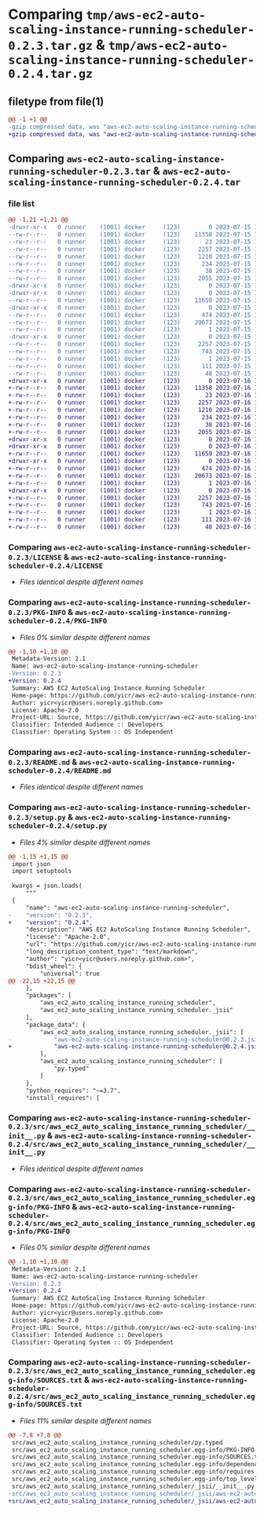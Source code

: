 # Comparing `tmp/aws-ec2-auto-scaling-instance-running-scheduler-0.2.3.tar.gz` & `tmp/aws-ec2-auto-scaling-instance-running-scheduler-0.2.4.tar.gz`

## filetype from file(1)

```diff
@@ -1 +1 @@
-gzip compressed data, was "aws-ec2-auto-scaling-instance-running-scheduler-0.2.3.tar", last modified: Sat Jul 15 19:16:53 2023, max compression
+gzip compressed data, was "aws-ec2-auto-scaling-instance-running-scheduler-0.2.4.tar", last modified: Sun Jul 16 19:18:47 2023, max compression
```

## Comparing `aws-ec2-auto-scaling-instance-running-scheduler-0.2.3.tar` & `aws-ec2-auto-scaling-instance-running-scheduler-0.2.4.tar`

### file list

```diff
@@ -1,21 +1,21 @@
-drwxr-xr-x   0 runner    (1001) docker     (123)        0 2023-07-15 19:16:53.085128 aws-ec2-auto-scaling-instance-running-scheduler-0.2.3/
--rw-r--r--   0 runner    (1001) docker     (123)    11358 2023-07-15 19:16:38.000000 aws-ec2-auto-scaling-instance-running-scheduler-0.2.3/LICENSE
--rw-r--r--   0 runner    (1001) docker     (123)       23 2023-07-15 19:16:38.000000 aws-ec2-auto-scaling-instance-running-scheduler-0.2.3/MANIFEST.in
--rw-r--r--   0 runner    (1001) docker     (123)     2257 2023-07-15 19:16:53.081128 aws-ec2-auto-scaling-instance-running-scheduler-0.2.3/PKG-INFO
--rw-r--r--   0 runner    (1001) docker     (123)     1210 2023-07-15 19:16:38.000000 aws-ec2-auto-scaling-instance-running-scheduler-0.2.3/README.md
--rw-r--r--   0 runner    (1001) docker     (123)      234 2023-07-15 19:16:38.000000 aws-ec2-auto-scaling-instance-running-scheduler-0.2.3/pyproject.toml
--rw-r--r--   0 runner    (1001) docker     (123)       38 2023-07-15 19:16:53.085128 aws-ec2-auto-scaling-instance-running-scheduler-0.2.3/setup.cfg
--rw-r--r--   0 runner    (1001) docker     (123)     2055 2023-07-15 19:16:38.000000 aws-ec2-auto-scaling-instance-running-scheduler-0.2.3/setup.py
-drwxr-xr-x   0 runner    (1001) docker     (123)        0 2023-07-15 19:16:53.081128 aws-ec2-auto-scaling-instance-running-scheduler-0.2.3/src/
-drwxr-xr-x   0 runner    (1001) docker     (123)        0 2023-07-15 19:16:53.081128 aws-ec2-auto-scaling-instance-running-scheduler-0.2.3/src/aws_ec2_auto_scaling_instance_running_scheduler/
--rw-r--r--   0 runner    (1001) docker     (123)    11659 2023-07-15 19:16:38.000000 aws-ec2-auto-scaling-instance-running-scheduler-0.2.3/src/aws_ec2_auto_scaling_instance_running_scheduler/__init__.py
-drwxr-xr-x   0 runner    (1001) docker     (123)        0 2023-07-15 19:16:53.081128 aws-ec2-auto-scaling-instance-running-scheduler-0.2.3/src/aws_ec2_auto_scaling_instance_running_scheduler/_jsii/
--rw-r--r--   0 runner    (1001) docker     (123)      474 2023-07-15 19:16:38.000000 aws-ec2-auto-scaling-instance-running-scheduler-0.2.3/src/aws_ec2_auto_scaling_instance_running_scheduler/_jsii/__init__.py
--rw-r--r--   0 runner    (1001) docker     (123)    20673 2023-07-15 19:16:38.000000 aws-ec2-auto-scaling-instance-running-scheduler-0.2.3/src/aws_ec2_auto_scaling_instance_running_scheduler/_jsii/aws-ec2-auto-scaling-instance-running-scheduler@0.2.3.jsii.tgz
--rw-r--r--   0 runner    (1001) docker     (123)        1 2023-07-15 19:16:38.000000 aws-ec2-auto-scaling-instance-running-scheduler-0.2.3/src/aws_ec2_auto_scaling_instance_running_scheduler/py.typed
-drwxr-xr-x   0 runner    (1001) docker     (123)        0 2023-07-15 19:16:53.081128 aws-ec2-auto-scaling-instance-running-scheduler-0.2.3/src/aws_ec2_auto_scaling_instance_running_scheduler.egg-info/
--rw-r--r--   0 runner    (1001) docker     (123)     2257 2023-07-15 19:16:53.000000 aws-ec2-auto-scaling-instance-running-scheduler-0.2.3/src/aws_ec2_auto_scaling_instance_running_scheduler.egg-info/PKG-INFO
--rw-r--r--   0 runner    (1001) docker     (123)      743 2023-07-15 19:16:53.000000 aws-ec2-auto-scaling-instance-running-scheduler-0.2.3/src/aws_ec2_auto_scaling_instance_running_scheduler.egg-info/SOURCES.txt
--rw-r--r--   0 runner    (1001) docker     (123)        1 2023-07-15 19:16:53.000000 aws-ec2-auto-scaling-instance-running-scheduler-0.2.3/src/aws_ec2_auto_scaling_instance_running_scheduler.egg-info/dependency_links.txt
--rw-r--r--   0 runner    (1001) docker     (123)      111 2023-07-15 19:16:53.000000 aws-ec2-auto-scaling-instance-running-scheduler-0.2.3/src/aws_ec2_auto_scaling_instance_running_scheduler.egg-info/requires.txt
--rw-r--r--   0 runner    (1001) docker     (123)       48 2023-07-15 19:16:53.000000 aws-ec2-auto-scaling-instance-running-scheduler-0.2.3/src/aws_ec2_auto_scaling_instance_running_scheduler.egg-info/top_level.txt
+drwxr-xr-x   0 runner    (1001) docker     (123)        0 2023-07-16 19:18:47.283782 aws-ec2-auto-scaling-instance-running-scheduler-0.2.4/
+-rw-r--r--   0 runner    (1001) docker     (123)    11358 2023-07-16 19:18:35.000000 aws-ec2-auto-scaling-instance-running-scheduler-0.2.4/LICENSE
+-rw-r--r--   0 runner    (1001) docker     (123)       23 2023-07-16 19:18:35.000000 aws-ec2-auto-scaling-instance-running-scheduler-0.2.4/MANIFEST.in
+-rw-r--r--   0 runner    (1001) docker     (123)     2257 2023-07-16 19:18:47.283782 aws-ec2-auto-scaling-instance-running-scheduler-0.2.4/PKG-INFO
+-rw-r--r--   0 runner    (1001) docker     (123)     1210 2023-07-16 19:18:35.000000 aws-ec2-auto-scaling-instance-running-scheduler-0.2.4/README.md
+-rw-r--r--   0 runner    (1001) docker     (123)      234 2023-07-16 19:18:35.000000 aws-ec2-auto-scaling-instance-running-scheduler-0.2.4/pyproject.toml
+-rw-r--r--   0 runner    (1001) docker     (123)       38 2023-07-16 19:18:47.283782 aws-ec2-auto-scaling-instance-running-scheduler-0.2.4/setup.cfg
+-rw-r--r--   0 runner    (1001) docker     (123)     2055 2023-07-16 19:18:35.000000 aws-ec2-auto-scaling-instance-running-scheduler-0.2.4/setup.py
+drwxr-xr-x   0 runner    (1001) docker     (123)        0 2023-07-16 19:18:47.279781 aws-ec2-auto-scaling-instance-running-scheduler-0.2.4/src/
+drwxr-xr-x   0 runner    (1001) docker     (123)        0 2023-07-16 19:18:47.279781 aws-ec2-auto-scaling-instance-running-scheduler-0.2.4/src/aws_ec2_auto_scaling_instance_running_scheduler/
+-rw-r--r--   0 runner    (1001) docker     (123)    11659 2023-07-16 19:18:35.000000 aws-ec2-auto-scaling-instance-running-scheduler-0.2.4/src/aws_ec2_auto_scaling_instance_running_scheduler/__init__.py
+drwxr-xr-x   0 runner    (1001) docker     (123)        0 2023-07-16 19:18:47.283782 aws-ec2-auto-scaling-instance-running-scheduler-0.2.4/src/aws_ec2_auto_scaling_instance_running_scheduler/_jsii/
+-rw-r--r--   0 runner    (1001) docker     (123)      474 2023-07-16 19:18:35.000000 aws-ec2-auto-scaling-instance-running-scheduler-0.2.4/src/aws_ec2_auto_scaling_instance_running_scheduler/_jsii/__init__.py
+-rw-r--r--   0 runner    (1001) docker     (123)    20673 2023-07-16 19:18:35.000000 aws-ec2-auto-scaling-instance-running-scheduler-0.2.4/src/aws_ec2_auto_scaling_instance_running_scheduler/_jsii/aws-ec2-auto-scaling-instance-running-scheduler@0.2.4.jsii.tgz
+-rw-r--r--   0 runner    (1001) docker     (123)        1 2023-07-16 19:18:35.000000 aws-ec2-auto-scaling-instance-running-scheduler-0.2.4/src/aws_ec2_auto_scaling_instance_running_scheduler/py.typed
+drwxr-xr-x   0 runner    (1001) docker     (123)        0 2023-07-16 19:18:47.283782 aws-ec2-auto-scaling-instance-running-scheduler-0.2.4/src/aws_ec2_auto_scaling_instance_running_scheduler.egg-info/
+-rw-r--r--   0 runner    (1001) docker     (123)     2257 2023-07-16 19:18:47.000000 aws-ec2-auto-scaling-instance-running-scheduler-0.2.4/src/aws_ec2_auto_scaling_instance_running_scheduler.egg-info/PKG-INFO
+-rw-r--r--   0 runner    (1001) docker     (123)      743 2023-07-16 19:18:47.000000 aws-ec2-auto-scaling-instance-running-scheduler-0.2.4/src/aws_ec2_auto_scaling_instance_running_scheduler.egg-info/SOURCES.txt
+-rw-r--r--   0 runner    (1001) docker     (123)        1 2023-07-16 19:18:47.000000 aws-ec2-auto-scaling-instance-running-scheduler-0.2.4/src/aws_ec2_auto_scaling_instance_running_scheduler.egg-info/dependency_links.txt
+-rw-r--r--   0 runner    (1001) docker     (123)      111 2023-07-16 19:18:47.000000 aws-ec2-auto-scaling-instance-running-scheduler-0.2.4/src/aws_ec2_auto_scaling_instance_running_scheduler.egg-info/requires.txt
+-rw-r--r--   0 runner    (1001) docker     (123)       48 2023-07-16 19:18:47.000000 aws-ec2-auto-scaling-instance-running-scheduler-0.2.4/src/aws_ec2_auto_scaling_instance_running_scheduler.egg-info/top_level.txt
```

### Comparing `aws-ec2-auto-scaling-instance-running-scheduler-0.2.3/LICENSE` & `aws-ec2-auto-scaling-instance-running-scheduler-0.2.4/LICENSE`

 * *Files identical despite different names*

### Comparing `aws-ec2-auto-scaling-instance-running-scheduler-0.2.3/PKG-INFO` & `aws-ec2-auto-scaling-instance-running-scheduler-0.2.4/PKG-INFO`

 * *Files 0% similar despite different names*

```diff
@@ -1,10 +1,10 @@
 Metadata-Version: 2.1
 Name: aws-ec2-auto-scaling-instance-running-scheduler
-Version: 0.2.3
+Version: 0.2.4
 Summary: AWS EC2 AutoScaling Instance Running Scheduler
 Home-page: https://github.com/yicr/aws-ec2-auto-scaling-instance-running-scheduler.git
 Author: yicr<yicr@users.noreply.github.com>
 License: Apache-2.0
 Project-URL: Source, https://github.com/yicr/aws-ec2-auto-scaling-instance-running-scheduler.git
 Classifier: Intended Audience :: Developers
 Classifier: Operating System :: OS Independent
```

### Comparing `aws-ec2-auto-scaling-instance-running-scheduler-0.2.3/README.md` & `aws-ec2-auto-scaling-instance-running-scheduler-0.2.4/README.md`

 * *Files identical despite different names*

### Comparing `aws-ec2-auto-scaling-instance-running-scheduler-0.2.3/setup.py` & `aws-ec2-auto-scaling-instance-running-scheduler-0.2.4/setup.py`

 * *Files 4% similar despite different names*

```diff
@@ -1,15 +1,15 @@
 import json
 import setuptools
 
 kwargs = json.loads(
     """
 {
     "name": "aws-ec2-auto-scaling-instance-running-scheduler",
-    "version": "0.2.3",
+    "version": "0.2.4",
     "description": "AWS EC2 AutoScaling Instance Running Scheduler",
     "license": "Apache-2.0",
     "url": "https://github.com/yicr/aws-ec2-auto-scaling-instance-running-scheduler.git",
     "long_description_content_type": "text/markdown",
     "author": "yicr<yicr@users.noreply.github.com>",
     "bdist_wheel": {
         "universal": true
@@ -22,15 +22,15 @@
     },
     "packages": [
         "aws_ec2_auto_scaling_instance_running_scheduler",
         "aws_ec2_auto_scaling_instance_running_scheduler._jsii"
     ],
     "package_data": {
         "aws_ec2_auto_scaling_instance_running_scheduler._jsii": [
-            "aws-ec2-auto-scaling-instance-running-scheduler@0.2.3.jsii.tgz"
+            "aws-ec2-auto-scaling-instance-running-scheduler@0.2.4.jsii.tgz"
         ],
         "aws_ec2_auto_scaling_instance_running_scheduler": [
             "py.typed"
         ]
     },
     "python_requires": "~=3.7",
     "install_requires": [
```

### Comparing `aws-ec2-auto-scaling-instance-running-scheduler-0.2.3/src/aws_ec2_auto_scaling_instance_running_scheduler/__init__.py` & `aws-ec2-auto-scaling-instance-running-scheduler-0.2.4/src/aws_ec2_auto_scaling_instance_running_scheduler/__init__.py`

 * *Files identical despite different names*

### Comparing `aws-ec2-auto-scaling-instance-running-scheduler-0.2.3/src/aws_ec2_auto_scaling_instance_running_scheduler.egg-info/PKG-INFO` & `aws-ec2-auto-scaling-instance-running-scheduler-0.2.4/src/aws_ec2_auto_scaling_instance_running_scheduler.egg-info/PKG-INFO`

 * *Files 0% similar despite different names*

```diff
@@ -1,10 +1,10 @@
 Metadata-Version: 2.1
 Name: aws-ec2-auto-scaling-instance-running-scheduler
-Version: 0.2.3
+Version: 0.2.4
 Summary: AWS EC2 AutoScaling Instance Running Scheduler
 Home-page: https://github.com/yicr/aws-ec2-auto-scaling-instance-running-scheduler.git
 Author: yicr<yicr@users.noreply.github.com>
 License: Apache-2.0
 Project-URL: Source, https://github.com/yicr/aws-ec2-auto-scaling-instance-running-scheduler.git
 Classifier: Intended Audience :: Developers
 Classifier: Operating System :: OS Independent
```

### Comparing `aws-ec2-auto-scaling-instance-running-scheduler-0.2.3/src/aws_ec2_auto_scaling_instance_running_scheduler.egg-info/SOURCES.txt` & `aws-ec2-auto-scaling-instance-running-scheduler-0.2.4/src/aws_ec2_auto_scaling_instance_running_scheduler.egg-info/SOURCES.txt`

 * *Files 11% similar despite different names*

```diff
@@ -7,8 +7,8 @@
 src/aws_ec2_auto_scaling_instance_running_scheduler/py.typed
 src/aws_ec2_auto_scaling_instance_running_scheduler.egg-info/PKG-INFO
 src/aws_ec2_auto_scaling_instance_running_scheduler.egg-info/SOURCES.txt
 src/aws_ec2_auto_scaling_instance_running_scheduler.egg-info/dependency_links.txt
 src/aws_ec2_auto_scaling_instance_running_scheduler.egg-info/requires.txt
 src/aws_ec2_auto_scaling_instance_running_scheduler.egg-info/top_level.txt
 src/aws_ec2_auto_scaling_instance_running_scheduler/_jsii/__init__.py
-src/aws_ec2_auto_scaling_instance_running_scheduler/_jsii/aws-ec2-auto-scaling-instance-running-scheduler@0.2.3.jsii.tgz
+src/aws_ec2_auto_scaling_instance_running_scheduler/_jsii/aws-ec2-auto-scaling-instance-running-scheduler@0.2.4.jsii.tgz
```

